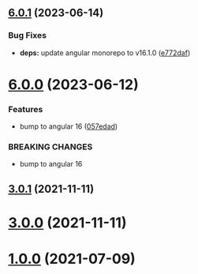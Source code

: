 ## [6.0.1](https://github.com/eisberg-labs/ngx-barcode-scanner/compare/6.0.0...6.0.1) (2023-06-14)


### Bug Fixes

* **deps:** update angular monorepo to v16.1.0 ([e772daf](https://github.com/eisberg-labs/ngx-barcode-scanner/commit/e772dafaa0a346c4eb5062c82de117449e3c58f6))



# [6.0.0](https://github.com/eisberg-labs/ngx-barcode-scanner/compare/v3.0.1...6.0.0) (2023-06-12)


### Features

* bump to angular 16 ([057edad](https://github.com/eisberg-labs/ngx-barcode-scanner/commit/057edade83ff46b3ffcb4bebc7f3ca7bdf18baff))


### BREAKING CHANGES

* bump to angular 16



## [3.0.1](https://github.com/eisberg-labs/ngx-barcode-scanner/compare/v3.0.0...v3.0.1) (2021-11-11)



# [3.0.0](https://github.com/eisberg-labs/ngx-barcode-scanner/compare/v1.0.0...v3.0.0) (2021-11-11)



# [1.0.0](https://github.com/eisberg-labs/ngx-barcode-scanner/compare/v0.0.3...v1.0.0) (2021-07-09)



